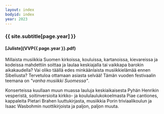 ```yaml
---
layout: index
bodyid: index
year: 2023
---
```


### {{ site.subtitle[page.year] }}

#### [Juliste](VVP{{ page.year }}.pdf)

Millaista musiikkia Suomen kirkoissa, kouluissa, kartanoissa, kievareissa ja kodeissa mahdettiin soittaa ja laulaa keskiajalla tai vaikkapa barokin aikakaudella? Vai oliko täällä edes minkäänlaista musiikkielämää ennen Sibeliusta? Tervetuloa ottamaan asiasta selvää! Tämän vuoden festivaalin teemana on <i>"vanha musiikki Suomessa"</i>. 

Konserteissa kuullaan muun muassa lauluja keskiaikaisesta Pyhän Henrikin vesperistä, soitinversioita kirkko- ja koululaulukokoelmasta Piae cantiones, kappaleita Pietari Brahen luuttukirjasta, musiikkia Porin triviaalikoulun ja Isaac Wasbohmin nuottikirjoista ja paljon, paljon muuta.